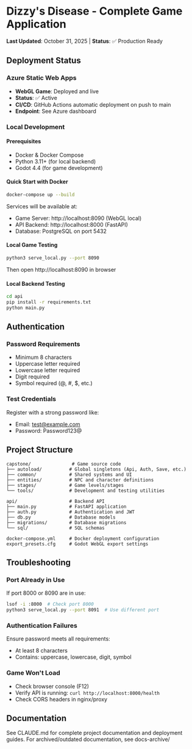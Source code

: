 # Dizzy's Disease - Complete Game Application

**Last Updated**: October 31, 2025 | **Status**: ✅ Production Ready

## Deployment Status

### Azure Static Web Apps
- **WebGL Game**: Deployed and live
- **Status**: ✅ Active
- **CI/CD**: GitHub Actions automatic deployment on push to main
- **Endpoint**: See Azure dashboard

### Local Development

#### Prerequisites
- Docker & Docker Compose
- Python 3.11+ (for local backend)
- Godot 4.4 (for game development)

#### Quick Start with Docker
```bash
docker-compose up --build
```

Services will be available at:
- Game Server: http://localhost:8090 (WebGL local)
- API Backend: http://localhost:8000 (FastAPI)
- Database: PostgreSQL on port 5432

#### Local Game Testing
```bash
python3 serve_local.py --port 8090
```

Then open http://localhost:8090 in browser

#### Local Backend Testing
```bash
cd api
pip install -r requirements.txt
python main.py
```

## Authentication

### Password Requirements
- Minimum 8 characters
- Uppercase letter required
- Lowercase letter required
- Digit required
- Symbol required (@, #, $, etc.)

### Test Credentials
Register with a strong password like:
- Email: test@example.com
- Password: Password123@

## Project Structure

```
capstone/               # Game source code
├── autoload/          # Global singletons (Api, Auth, Save, etc.)
├── common/            # Shared systems and UI
├── entities/          # NPC and character definitions
├── stages/            # Game levels/stages
└── tools/             # Development and testing utilities

api/                   # Backend API
├── main.py            # FastAPI application
├── auth.py            # Authentication and JWT
├── db.py              # Database models
├── migrations/        # Database migrations
└── sql/               # SQL schemas

docker-compose.yml     # Docker deployment configuration
export_presets.cfg     # Godot WebGL export settings
```

## Troubleshooting

### Port Already in Use
If port 8000 or 8090 are in use:
```bash
lsof -i :8000  # Check port 8000
python3 serve_local.py --port 8091  # Use different port
```

### Authentication Failures
Ensure password meets all requirements:
- At least 8 characters
- Contains: uppercase, lowercase, digit, symbol

### Game Won't Load
- Check browser console (F12)
- Verify API is running: `curl http://localhost:8000/health`
- Check CORS headers in nginx/proxy

## Documentation

See CLAUDE.md for complete project documentation and deployment guides.
For archived/outdated documentation, see docs-archive/